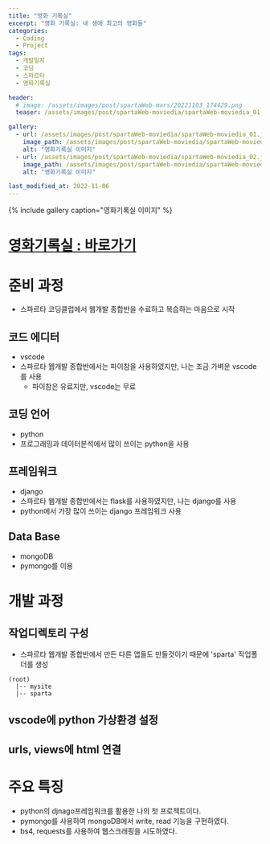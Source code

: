 ```yaml
---
title: "영화 기록실"
excerpt: "영화 기록실: 내 생애 최고의 영화들"
categories:
  - Coding
  - Project
tags:
  - 개발일지
  - 코딩
  - 스파르타
  - 영화기록실

header:
  # image: /assets/images/post/spartaWeb-mars/20221103_174429.png
  teaser: /assets/images/post/spartaWeb-moviedia/spartaWeb-moviedia_01.jpg

gallery:
  - url: /assets/images/post/spartaWeb-moviedia/spartaWeb-moviedia_01.jpg
    image_path: /assets/images/post/spartaWeb-moviedia/spartaWeb-moviedia_01.jpg
    alt: "영화기록실 이미지"
  - url: /assets/images/post/spartaWeb-moviedia/spartaWeb-moviedia_02.jpg
    image_path: /assets/images/post/spartaWeb-moviedia/spartaWeb-moviedia_02.jpg
    alt: "영화기록실 이미지"

last_modified_at: 2022-11-06
---
```



{% include gallery caption="영화기록실 이미지" %}

# [영화기록실 : 바로가기](http://leeyj85.shop/spartaWeb/spartaWeb_moviedia/)


# 준비 과정
- 스파르타 코딩클럽에서 웹개발 종합반을 수료하고 복습하는 마음으로 시작

## 코드 에디터
- vscode
- 스파르타 웹개발 종합반에서는 파이참을 사용하였지만, 나는 조금 가벼운 vscode를 사용
  - 파이참은 유료지만, vscode는 무료

## 코딩 언어
- python
- 프로그래밍과 데이터분석에서 많이 쓰이는 python을 사용

## 프레임워크
- django
- 스파르타 웹개발 종합반에서는 flask를 사용하였지만, 나는 django를 사용
- python에서 가장 많이 쓰이는 django 프레임워크 사용

## Data Base
- mongoDB
- pymongo를 이용

# 개발 과정
## 작업디렉토리 구성
- 스파르타 웹개발 종합반에서 만든 다른 앱들도 만들것이기 때문에 'sparta' 작업폴더를 생성
```
(root)
  |-- mysite
  |-- sparta
```

## vscode에 python 가상환경 설정

## urls, views에 html 연결

# 주요 특징
- python의 djnago프레임워크를 활용한 나의 첫 프로젝트이다.
- pymongo를 사용하여 mongoDB에서 write, read 기능을 구현하였다.
- bs4, requests를 사용하여 웹스크래핑을 시도하였다.
